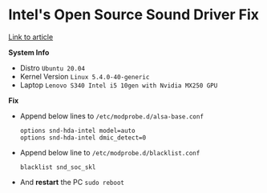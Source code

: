# Intel's Open Source Sound Driver Fix

[Link to article](https://www.linuxuprising.com/2018/06/fix-no-sound-dummy-output-issue-in.html)

**System Info**

- Distro `Ubuntu 20.04`
- Kernel Version `Linux 5.4.0-40-generic`
- Laptop `Lenovo S340 Intel i5 10gen with Nvidia MX250 GPU`

**Fix**

- Append below lines to `/etc/modprobe.d/alsa-base.conf`

  ```shell
  options snd-hda-intel model=auto
  options snd-hda-intel dmic_detect=0
  ```

- Append below line to `/etc/modprobe.d/blacklist.conf`

  ```shell
  blacklist snd_soc_skl
  ```

- And **restart** the PC `sudo reboot`